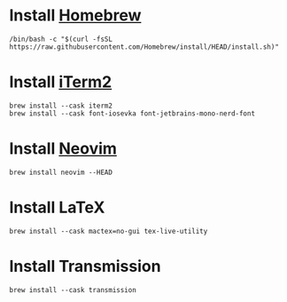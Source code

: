 # Install [Homebrew](brew.sh)
```
/bin/bash -c "$(curl -fsSL https://raw.githubusercontent.com/Homebrew/install/HEAD/install.sh)"
```

# Install [iTerm2](iterm2.com)
```
brew install --cask iterm2
brew install --cask font-iosevka font-jetbrains-mono-nerd-font
```

# Install [Neovim](neovim.io)
```
brew install neovim --HEAD
```

# Install LaTeX
```
brew install --cask mactex=no-gui tex-live-utility
```

# Install Transmission
```
brew install --cask transmission
```

